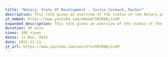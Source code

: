 ```yaml
---
title: "Notary: State Of Development - Justin Cormack, Docker"
description: This talk gives an overview of the status of the Notary project, and the Notary v2 work, and the context in the broader ecosystem. Supply chain security is becoming increasingly critical and its importance has been recognised, but the ecosystem of tools around this..
yt_embed: https://www.youtube.com/embed/SMJRA8jiuSM
expanded_description: This talk gives an overview of the status of the Notary project, and the Notary v2 work, and the context in the broader ecosystem. Supply chain security is becoming increasingly critical and its importance has been recognised, but the ecosystem of tools around this is confusing. So this talk will cover the context of the key ideas, including the TUF and in-toto projects and how they relate to the security outcomes people want to achieve.
duration: 36 mins
views: 100 views
dates: 11 Nov, 2022
date: 2022-11-11
yt_url: https://www.youtube.com/watch?v=SMJRA8jiuSM
---
```

